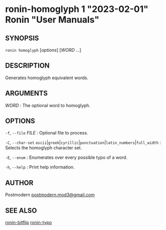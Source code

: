 # ronin-homoglyph 1 "2023-02-01" Ronin "User Manuals"

## SYNOPSIS

`ronin homoglyph` [*options*] [*WORD* ...]

## DESCRIPTION

Generates homoglyph equivalent words.

## ARGUMENTS

*WORD*
: The optional word to homoglyph.

## OPTIONS

`-f`, `--file` *FILE*
: Optional file to process.

`-C`, `--char-set` `ascii`\|`greek`\|`cyrillic`\|`punctuation`\|`latin_numbers`\|`full_width`
: Selects the homoglyph character set.

`-E`, `--enum`
: Enumerates over every possible typo of a word.

`-h`, `--help`
: Print help information.

## AUTHOR

Postmodern <postmodern.mod3@gmail.com>

## SEE ALSO

[ronin-bitflip](ronin-bitflip.1.md) [ronin-typo](ronin-typo.1.md)